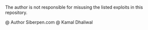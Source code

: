 The author is not responsible for misusing the listed exploits in this repository.

@ Author Siberpen.com 
@ Kamal Dhaliwal
